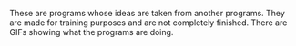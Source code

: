 These are programs whose ideas are taken from another programs.
They are made for training purposes and are not completely finished.
There are GIFs showing what the programs are doing.
